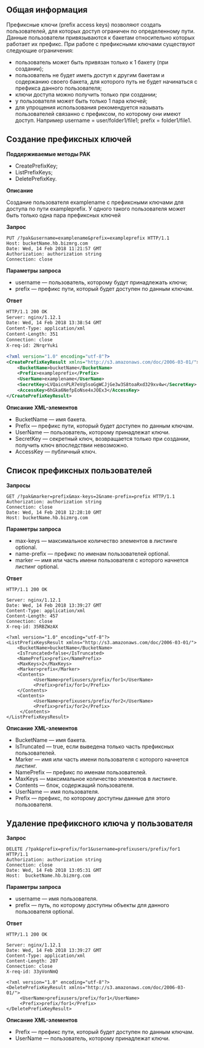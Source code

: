## Общая информация

Префиксные ключи (prefix access keys) позволяют создать пользователей, для которых доступ ограничен по определенному пути. Данные пользователи привязываются к бакетам относительно которых работает их префикс. При работе с префиксными ключами существуют следующие ограничения:

- пользователь может быть привязан только к 1 бакету (при создании);
- пользователь не будет иметь доступ к другим бакетам и содержанию своего бакета, для которого путь не будет начинаться с префикса данного пользователя;
- ключи доступа можно получить только при создании;
- у пользователя может быть только 1 пара ключей;
- для упрощения использования рекомендуется называть пользователей связанно с префиксом, по которому они имеют доступ. Например username = user/folder1/file1; prefix = folder1/file1.

## Создание префиксных ключей

**Поддерживаемые методы PAK**

- CreatePrefixKey;
- ListPrefixKeys;
- DeletePrefixKey.

**Описание**

Создание пользователя examplename с префиксными ключами для доступа по пути exampleprefix. У одного такого пользователя может быть только одна пара префиксных ключей

**Запрос**

```
PUT /?pak&username=examplename&prefix=exampleprefix HTTP/1.1
Host: bucketName.hb.bizmrg.com
Date: Wed, 14 Feb 2018 11:21:57 GMT
Authorization: authorization string
Connection: close
```

**Параметры запроса**

- username — пользователь, которому будут принадлежать ключи;
- prefix — префикс пути, который будет доступен по данным ключам.

**Ответ**

```xml
HTTP/1.1 200 OK
Server: nginx/1.12.1
Date: Wed, 14 Feb 2018 13:38:54 GMT
Content-Type: application/xml
Content-Length: 351
Connection: close
X-req-id: 2NrqrYuki

<?xml version="1.0" encoding="utf-8"?>
<CreatePrefixKeyResult xmlns="http://s3.amazonaws.com/doc/2006-03-01/">
    <BucketName>bucketName</BucketName>
    <Prefix>exampleprefix</Prefix>
    <UserName>examplename</UserName>
    <SecretKey>LVQaicnPLR7eVg5soGgWCJjGe3w3S8toaRxd329xv4w</SecretKey>
    <AccessKey>6hGka6NefpEoNse4xJOEx3</AccessKey>
</CreatePrefixKeyResult>
```

**Описание XML-элементов**

- BucketName — имя бакета.
- Prefix — префикс пути, который будет доступен по данным ключам.
- UserName — пользователь, которому принадлежат ключи.
- SecretKey — секретный ключ, возвращается только при создании, получить ключ впоследствии невозможно.
- AccessKey — публичный ключ.

## Список префиксных пользователей

**Запросы**

```
GET /?pak&marker=prefix&max-keys=2&name-prefix=prefix HTTP/1.1
Authorization: authorization string
Connection: close
Date: Wed, 14 Feb 2018 12:28:10 GMT
Host: bucketName.hb.bizmrg.com
```

**Параметры запроса**

- max-keys — максимальное количество элементов в листинге optional.
- name-prefix — префикс по именам пользователей optional.
- marker — имя или часть имени пользователя с которого начнется листинг optional.

**Ответ**

```
HTTP/1.1 200 OK

Server: nginx/1.12.1
Date: Wed, 14 Feb 2018 13:39:27 GMT
Content-Type: application/xml
Content-Length: 457
Connection: close
X-req-id: 35RBZWzAX

<?xml version="1.0" encoding="utf-8"?>
<ListPrefixKeysResult xmlns="http://s3.amazonaws.com/doc/2006-03-01/">
    <BucketName>bucketName</BucketName>
    <IsTruncated>false</IsTruncated>
    <NamePrefix>prefix</NamePrefix>
    <MaxKeys>2</MaxKeys>
    <Marker>prefix</Marker>
    <Contents>
          <UserName>prefixusers/prefix/for1</UserName>
          <Prefix>prefix/for1</Prefix>
    </Contents>
    <Contents>
          <UserName>prefixusers/prefix/for2</UserName>
          <Prefix>prefix/for2</Prefix>
     </Contents>
</ListPrefixKeysResult>
```

**Описание XML-элементов**

- BucketName — имя бакета.
- IsTruncated — true, если выведена только часть префиксных пользователей.
- Marker — имя или часть имени пользователя с которого начнется листинг.
- NamePrefix — префикс по именам пользователей.
- MaxKeys — максимальное количество элементов в листинге.
- Contents — блок, содержащий пользователя.
- UserName — имя пользователя.
- Prefix — префикс, по которому доступны данные для этого пользователя.

## Удаление префиксного ключа у пользователя

**Запрос**

```
DELETE /?pak&prefix=prefix/for1&username=prefixusers/prefix/for1 HTTP/1.1
Authorization: authorization string
Connection: close
Date: Wed, 14 Feb 2018 13:05:31 GMT
Host:  bucketName.hb.bizmrg.com
```

**Параметры запроса**

- username — имя пользователя.
- prefix — путь, по которому доступны объекты для данного пользователя optional.

**Ответ**

```
HTTP/1.1 200 OK

Server: nginx/1.12.1
Date: Wed, 14 Feb 2018 13:39:27 GMT
Content-Type: application/xml
Content-Length: 207
Connection: close
X-req-id: 33yVonNmQ

<?xml version="1.0" encoding="utf-8"?>
<DeletePrefixKeyResult xmlns="http://s3.amazonaws.com/doc/2006-03-01/">
     <UserName>prefixusers/prefix/for1</UserName>
     <Prefix>prefix/for1</Prefix>
</DeletePrefixKeyResult>
```

**Описание XML-элементов**

- Prefix — префикс пути, который будет доступен по данным ключам.
- UserName — пользователь, которому принадлежат ключи.
